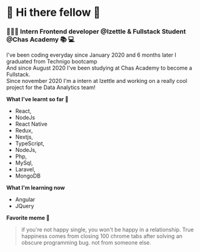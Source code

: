 # 👋 Hi there fellow 🦄 

### 👩🏽‍💻 Intern Frontend developer @Izettle & Fullstack Student @Chas Academy 📚 💻

I've been coding everyday since January 2020 and 6 months later I graduated from Technigo bootcamp \
And since August 2020 I've been studying at Chas Academy to become a Fullstack. \
Since november 2020 I'm a intern at Izettle and working on a really cool project for the Data Analytics team!


**What I've learnt so far 💭**

* React,
* NodeJs
* React Native
* Redux,
* Nextjs,
* TypeScript,
* NodeJs,
* Php, 
* MySql,
* Laravel,
* MongoDB

**What I'm learning now**
* Angular
* JQuery


**Favorite meme 🤪**

> if you're not happy single, you won't be happy in a relationship. True happiness comes from closing 100 chrome tabs after solving an obscure programming bug. not from someone else.

